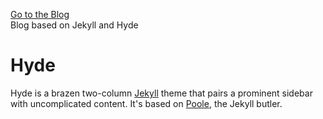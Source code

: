 <a href="http://tamaslang.github.io/">Go to the Blog</a>
<br/>
Blog based on Jekyll and Hyde
# Hyde

Hyde is a brazen two-column [Jekyll](http://jekyllrb.com) theme that pairs a prominent sidebar with uncomplicated content. It's based on [Poole](http://getpoole.com), the Jekyll butler.